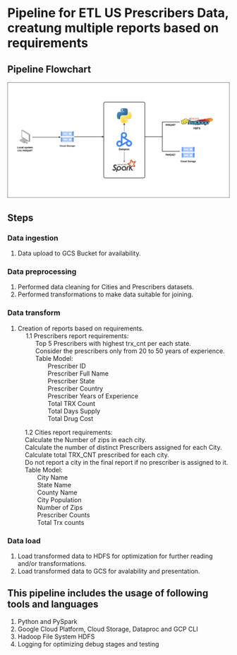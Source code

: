 # Pipeline for ETL US Prescribers Data, creatung multiple reports based on requirements

## Pipeline Flowchart
![Pipeline Flowchart](pipeline_flowchart.png "Pipeline Flowchart")

## Steps
### Data ingestion
1. Data upload to GCS Bucket for availability.  

### Data preprocessing
1. Performed data cleaning for Cities and Prescribers datasets.  
2. Performed transformations to make data suitable for joining.  

### Data transform
1. Creation of reports based on requirements.  
&emsp; 1.1 Prescribers report requirements:  
&emsp;&emsp;&nbsp;&nbsp; Top 5 Prescribers with highest trx_cnt per each state.  
&emsp;&emsp;&nbsp;&nbsp; Consider the prescribers only from 20 to 50 years of experience.  
&emsp;&emsp;&nbsp;&nbsp; Table Model:  
&emsp;&emsp;&emsp;&emsp;&nbsp;&nbsp; Prescriber ID  
&emsp;&emsp;&emsp;&emsp;&nbsp;&nbsp; Prescriber Full Name  
&emsp;&emsp;&emsp;&emsp;&nbsp;&nbsp; Prescriber State  
&emsp;&emsp;&emsp;&emsp;&nbsp;&nbsp; Prescriber Country  
&emsp;&emsp;&emsp;&emsp;&nbsp;&nbsp; Prescriber Years of Experience  
&emsp;&emsp;&emsp;&emsp;&nbsp;&nbsp; Total TRX Count  
&emsp;&emsp;&emsp;&emsp;&nbsp;&nbsp; Total Days Supply  
&emsp;&emsp;&emsp;&emsp;&nbsp;&nbsp; Total Drug Cost  

&emsp;&emsp;&nbsp;&nbsp; 1.2 Cities report requirements:  
&emsp;&emsp;&nbsp;&nbsp; Calculate the Number of zips in each city.  
&emsp;&emsp;&nbsp;&nbsp; Calculate the number of distinct Prescribers assigned for each City.  
&emsp;&emsp;&nbsp;&nbsp; Calculate total TRX_CNT prescribed for each city.  
&emsp;&emsp;&nbsp;&nbsp; Do not report a city in the final report if no prescriber is assigned to it.  
&emsp;&emsp;&nbsp;&nbsp; Table Model:  
&emsp;&emsp;&emsp;&emsp;&nbsp;&nbsp; City Name  
&emsp;&emsp;&emsp;&emsp;&nbsp;&nbsp; State Name  
&emsp;&emsp;&emsp;&emsp;&nbsp;&nbsp; County Name  
&emsp;&emsp;&emsp;&emsp;&nbsp;&nbsp; City Population  
&emsp;&emsp;&emsp;&emsp;&nbsp;&nbsp; Number of Zips  
&emsp;&emsp;&emsp;&emsp;&nbsp;&nbsp; Prescriber Counts  
&emsp;&emsp;&emsp;&emsp;&nbsp;&nbsp; Total Trx counts  

### Data load
1. Load transformed data to HDFS for optimization for further reading and/or transformations.  
2. Load transformed data to GCS for avalability and presentation.  

## This pipeline includes the usage of following tools and languages  
1. Python and PySpark  
2. Google Cloud Platform, Cloud Storage, Dataproc and GCP CLI  
3. Hadoop File System HDFS  
4. Logging for optimizing debug stages and testing  
